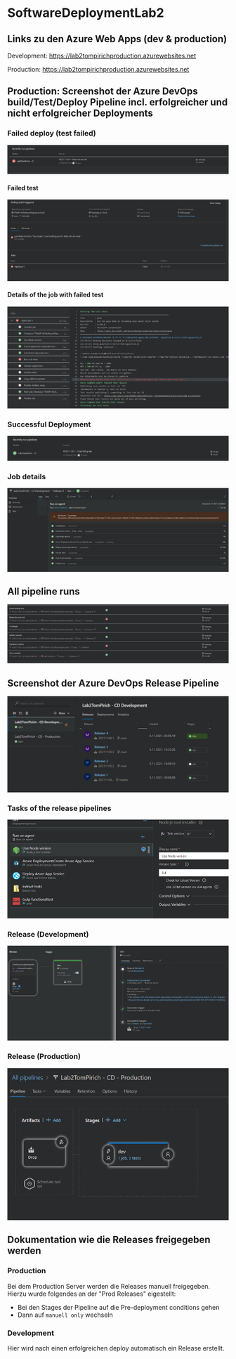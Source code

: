 # SoftwareDeploymentLab2

## Links zu den Azure Web Apps (dev & production)
 
Development: https://lab2tompirichproduction.azurewebsites.net

Production: https://lab2tompirichproduction.azurewebsites.net

## Production: Screenshot der Azure DevOps build/Test/Deploy Pipeline incl.  erfolgreicher und nicht erfolgreicher Deployments




### Failed deploy (test failed)

![image info](./Images/FailedDeploy.JPG "Failed Deploy")

#### Failed test

![image info](./Images/FailedDeployDueToFailedTest.JPG "Failed test.")

#### Details of the job with failed test

![image info](./Images/PipelineJobInfoFailedTest.JPG "Details of the job with failed test.")

### Successful Deployment

![iamge info](./Images/SuccessfullDeployAfterFixingTestPipeline.JPG)

### Job details

![iamge info](./Images/SuccessfullDeploydJobInfoAfterFixedTest.JPG)

## All pipeline runs

![iamge info](./Images/PipelineRuns.JPG)

## Screenshot der Azure DevOps Release Pipeline

![iamge info](./Images/Prod&DEvRelease.JPG)

### Tasks of the release pipelines

![iamge info](./Images/ReleasePipeline.JPG)

### Release (Development)

![iamge info](./Images/DevRelease.JPG)

### Release (Production)

![iamge info](./Images/ProdInfo.JPG)

## Dokumentation wie die Releases freigegeben werden

### Production

Bei dem Production Server werden die Releases manuell freigegeben.
Hierzu wurde folgendes an der "Prod Releases" eigestellt:

* Bei den Stages der Pipeline auf die Pre-deployment conditions gehen
* Dann auf `manuell only` wechseln

### Development

Hier wird nach einen erfolgreichen deploy automatisch ein Release erstellt.
